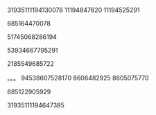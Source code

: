 
31935111194130078
11194847620
11194525291


685164470078

51745068286194

53934667795291

2185549685722


。。。
94538607528170
8606482925
8605075770

685122905929


31935111194647385





